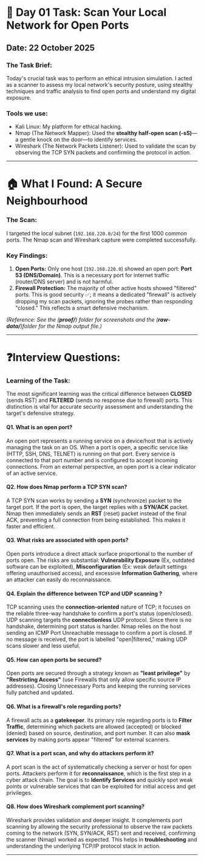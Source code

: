 # 🎯 Day 01 Task: Scan Your Local Network for Open Ports
## Date: 22 October 2025

### The Task Brief:
Today's crucial task was to perform an ethical intrusion simulation. I acted as a scanner to assess my local network's security posture, using stealthy techniques and traffic analysis to find open ports and understand my digital exposure.

### Tools we use:
* Kali Linux: My platform for ethical hacking.
* Nmap (The Network Mapper): Used the **stealthy half-open scan (-sS)**—a gentle knock on the door—to identify services.
* Wireshark (The Network Packets Listener): Used to validate the scan by observing the TCP SYN packets and confirming the protocol in action.

---

# 🏠 What I Found: A Secure Neighbourhood

### The Scan:
I targeted the local subnet (`192.168.220.0/24`) for the first 1000 common ports. The Nmap scan and Wireshark capture were completed successfully.

### Key Findings:
1.  **Open Ports:** Only one host (`192.168.220.0`) showed an open port: **Port 53 (DNS/Domain)**. This is a necessary port for internet traffic (router/DNS server) and is not harmful.
2.  **Firewall Protection:** The majority of other active hosts showed "filtered" ports. This is good security ✅; it means a dedicated "firewall" is actively dropping my scan packets, ignoring the probes rather than responding "closed." This reflects a smart defensive mechanism.

*(Reference: See the (**proof/**) folder for screenshots and the (**raw-data/**)folder for the Nmap output file.)*

---

# ❓Interview Questions:

### Learning of the Task:
The most significant learning was the critical difference between **CLOSED** (sends RST) and **FILTERED** (sends no response due to firewall) ports. This distinction is vital for accurate security assessment and understanding the target's defensive strategy.

#### Q1. What is an open port?
An open port represents a running service on a device/host that is actively managing the task on an OS. When a port is open, a specific service like (HTTP, SSH, DNS, TELNET) is running on that port. Every service is connected to that port number and is configured to accept incoming connections. From an external perspective, an open port is a clear indicator of an active service.

#### Q2. How does Nmap perform a TCP SYN scan?
A TCP SYN scan works by sending a **SYN** (synchronize) packet to the target port. If the port is open, the target replies with a **SYN/ACK** packet. Nmap then immediately sends an **RST** (reset) packet instead of the final ACK, preventing a full connection from being established. This makes it faster and efficient.

#### Q3. What risks are associated with open ports?
Open ports introduce a direct attack surface proportional to the number of ports open. The risks are substantial: **Vulnerability Exposure** (Ex, outdated software can be exploited), **Misconfiguration** (Ex: weak default settings offering unauthorised access), and excessive **Information Gathering**, where an attacker can easily do reconnaissance.

#### Q4. Explain the difference between TCP and UDP scanning ?
TCP scanning uses the **connection-oriented** nature of TCP; it focuses on the reliable three-way handshake to confirm a port's status (open/closed). UDP scanning targets the **connectionless** UDP protocol. Since there is no handshake, determining port status is harder. Nmap relies on the host sending an ICMP Port Unreachable message to confirm a port is closed. If no message is received, the port is labelled "open|filtered," making UDP scans slower and less useful.

#### Q5. How can open ports be secured?
Open ports are secured through a strategy known as **"least privilege"** by **"Restricting Access"** (use Firewalls that only allow specific source IP addresses). Closing Unnecessary Ports and keeping the running services fully patched and updated.

#### Q6. What is a firewall's role regarding ports?
A firewall acts as a **gatekeeper**. Its primary role regarding ports is to **Filter Traffic**, determining which packets are allowed (accepted) or blocked (denied) based on source, destination, and port number. It can also **mask services** by making ports appear "filtered" for external scanners.

#### Q7. What is a port scan, and why do attackers perform it?
A port scan is the act of systematically checking a server or host for open ports. Attackers perform it for **reconnaissance**, which is the first step in a cyber attack chain. The goal is to **Identify Services** and quickly spot weak points or vulnerable services that can be exploited for initial access and get privileges.

#### Q8. How does Wireshark complement port scanning?
Wireshark provides validation and deeper insight. It complements port scanning by allowing the security professional to observe the raw packets coming to the network (SYN, SYN/ACK, RST) sent and received, confirming the scanner (Nmap) worked as expected. This helps in **troubleshooting** and understanding the underlying TCP/IP protocol stack in action.

---

